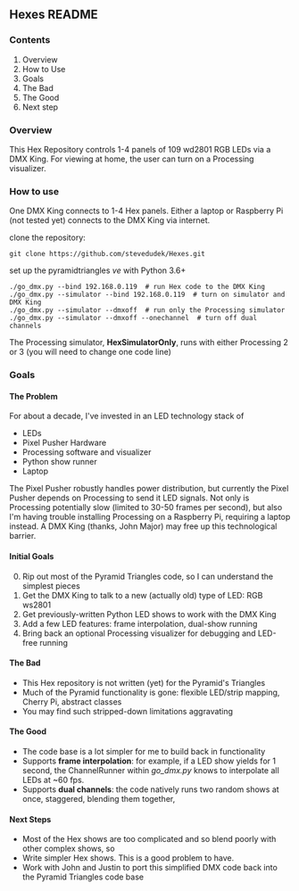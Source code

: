 ## Hexes README

### Contents

1. Overview
2. How to Use
2. Goals
3. The Bad
4. The Good
5. Next step

### Overview

This Hex Repository controls 1-4 panels of 109 wd2801 RGB LEDs via a DMX King.
For viewing at home, the user can turn on a Processing visualizer.

### How to use

One DMX King connects to 1-4 Hex panels.
Either a laptop or Raspberry Pi (not tested yet) connects to the DMX King via internet.

clone the repository:

```
git clone https://github.com/stevedudek/Hexes.git
```

set up the pyramidtriangles *ve* with Python 3.6+

```
./go_dmx.py --bind 192.168.0.119  # run Hex code to the DMX King
./go_dmx.py --simulator --bind 192.168.0.119  # turn on simulator and DMX King
./go_dmx.py --simulator --dmxoff  # run only the Processing simulator
./go_dmx.py --simulator --dmxoff --onechannel  # turn off dual channels
```

The Processing simulator, **HexSimulatorOnly**, runs with either Processing 2 or 3 (you will need to change one code line)

### Goals

#### The Problem

For about a decade, I've invested in an LED technology stack of
* LEDs
* Pixel Pusher Hardware
* Processing software and visualizer
* Python show runner
* Laptop

The Pixel Pusher robustly handles power distribution, but currently the Pixel Pusher depends on Processing to send it LED signals.
Not only is Processing potentially slow (limited to 30-50 frames per second),
but also I'm having trouble installing Processing on a Raspberry Pi, requiring a laptop instead.
A DMX King (thanks, John Major) may free up this technological barrier.

#### Initial Goals

0. Rip out most of the Pyramid Triangles code, so I can understand the simplest pieces
1. Get the DMX King to talk to a new (actually old) type of LED: RGB ws2801
2. Get previously-written Python LED shows to work with the DMX King
3. Add a few LED features: frame interpolation, dual-show running
4. Bring back an optional Processing visualizer for debugging and LED-free running

#### The Bad

* This Hex repository is not written (yet) for the Pyramid's Triangles
* Much of the Pyramid functionality is gone: flexible LED/strip mapping, Cherry Pi, abstract classes
* You may find such stripped-down limitations aggravating

#### The Good

* The code base is a lot simpler for me to build back in functionality
* Supports **frame interpolation**: for example, if a LED show yields for 1 second, the ChannelRunner within *go_dmx.py* knows to interpolate all LEDs at ~60 fps.
* Supports **dual channels**: the code natively runs two random shows at once, staggered, blending them together,

#### Next Steps

* Most of the Hex shows are too complicated and so blend poorly with other complex shows, so
* Write simpler Hex shows. This is a good problem to have.
* Work with John and Justin to port this simplified DMX code back into the Pyramid Triangles code base







